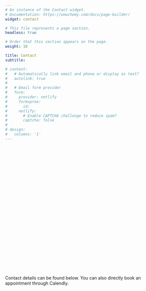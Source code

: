 ```yaml
---
# An instance of the Contact widget.
# Documentation: https://wowchemy.com/docs/page-builder/
widget: contact

# This file represents a page section.
headless: true

# Order that this section appears on the page.
weight: 10

title: Contact
subtitle:

# content:
#   # Automatically link email and phone or display as text?
#   autolink: true
#   
#   # Email form provider
#   form:
#     provider: netlify
#     formspree:
#       id:
#     netlify:
#       # Enable CAPTCHA challenge to reduce spam?
#       captcha: false
# 
# design:
#   columns: '1'
---
```


<div data-tf-widget="VttGoqGe" data-tf-iframe-props="title=Contact Form Van der Laan Lab" data-tf-medium="snippet" style="width:100%;height:400px;"></div><script src="//embed.typeform.com/next/embed.js"></script>

Contact details can be found below. You can also directly book an appointment through Calendly.

